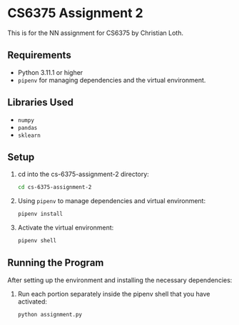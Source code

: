 # CS6375 Assignment 2

This is for the NN assignment for CS6375 by Christian Loth.

## Requirements

- Python 3.11.1 or higher
- `pipenv` for managing dependencies and the virtual environment.

## Libraries Used

- `numpy`
- `pandas`
- `sklearn`

## Setup

1. cd into the cs-6375-assignment-2 directory:
    ```bash
    cd cs-6375-assignment-2
    ```
2. Using `pipenv` to manage dependencies and virtual environment:
    ```bash
    pipenv install
    ```

3. Activate the virtual environment:
    ```bash
    pipenv shell
    ```

## Running the Program

After setting up the environment and installing the necessary dependencies:

1. Run each portion separately inside the pipenv shell that you have activated:
    ```bash
    python assignment.py
    ```